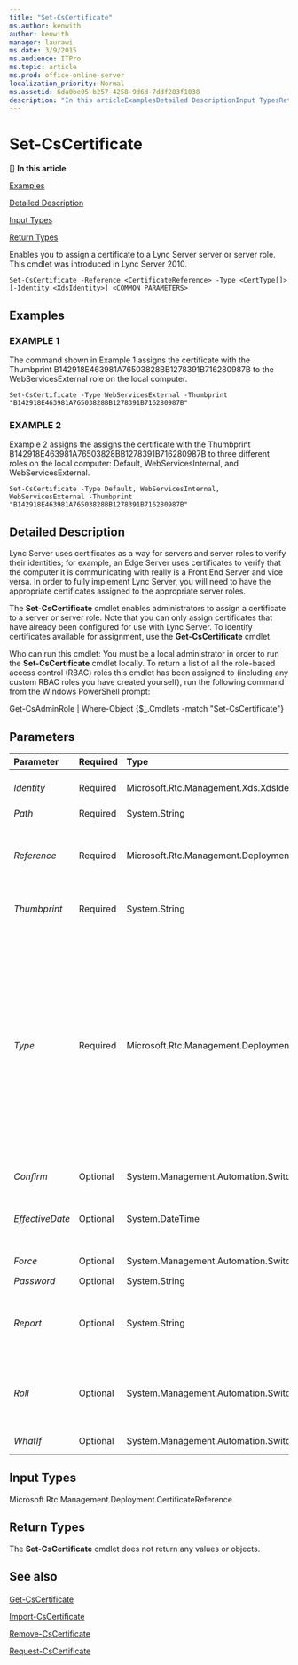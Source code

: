 ```yaml
---
title: "Set-CsCertificate"
ms.author: kenwith
author: kenwith
manager: laurawi
ms.date: 3/9/2015
ms.audience: ITPro
ms.topic: article
ms.prod: office-online-server
localization_priority: Normal
ms.assetid: 6da0be05-b257-4258-9d6d-7ddf283f1038
description: "In this articleExamplesDetailed DescriptionInput TypesReturn Types"
---
```


# Set-CsCertificate
[]
 **In this article**
  
[Examples](#sectionSection0)
  
[Detailed Description](#sectionSection1)
  
[Input Types](#sectionSection2)
  
[Return Types](#sectionSection3)
  
Enables you to assign a certificate to a Lync Server server or server role. This cmdlet was introduced in Lync Server 2010.
  
```
Set-CsCertificate -Reference <CertificateReference> -Type <CertType[]> [-Identity <XdsIdentity>] <COMMON PARAMETERS>
```

## Examples
<a name="sectionSection0"> </a>

### EXAMPLE 1

The command shown in Example 1 assigns the certificate with the Thumbprint B142918E463981A76503828BB1278391B716280987B to the WebServicesExternal role on the local computer.
  
```
Set-CsCertificate -Type WebServicesExternal -Thumbprint "B142918E463981A76503828BB1278391B716280987B"
```

### EXAMPLE 2

Example 2 assigns the assigns the certificate with the Thumbprint B142918E463981A76503828BB1278391B716280987B to three different roles on the local computer: Default, WebServicesInternal, and WebServicesExternal.
  
```
Set-CsCertificate -Type Default, WebServicesInternal, WebServicesExternal -Thumbprint "B142918E463981A76503828BB1278391B716280987B"
```

## Detailed Description
<a name="sectionSection1"> </a>

Lync Server uses certificates as a way for servers and server roles to verify their identities; for example, an Edge Server uses certificates to verify that the computer it is communicating with really is a Front End Server and vice versa. In order to fully implement Lync Server, you will need to have the appropriate certificates assigned to the appropriate server roles.
  
The **Set-CsCertificate** cmdlet enables administrators to assign a certificate to a server or server role. Note that you can only assign certificates that have already been configured for use with Lync Server. To identify certificates available for assignment, use the **Get-CsCertificate** cmdlet. 
  
Who can run this cmdlet: You must be a local administrator in order to run the **Set-CsCertificate** cmdlet locally. To return a list of all the role-based access control (RBAC) roles this cmdlet has been assigned to (including any custom RBAC roles you have created yourself), run the following command from the Windows PowerShell prompt: 
  
Get-CsAdminRole | Where-Object {$_.Cmdlets -match "Set-CsCertificate"}
  
## Parameters
<a name="sectionSection1"> </a>

|**Parameter**|**Required**|**Type**|**Description**|
|:-----|:-----|:-----|:-----|
| _Identity_ <br/> |Required  <br/> |Microsoft.Rtc.Management.Xds.XdsIdentity  <br/> |When set to Global, enables the certificate to function at the global scope. Global certificates will automatically be copied and distributed to the appropriate computers.  <br/> |
| _Path_ <br/> |Required  <br/> |System.String  <br/> |Full path to the .PFX certificate file.  <br/> |
| _Reference_ <br/> |Required  <br/> |Microsoft.Rtc.Management.Deployment.CertificateReference  <br/> |Object reference to a certificate configured for use with Lync Server. The following command returns an object reference (the variable $x) representing a certificate with the thumbprint B142918E463981A76503828BB1278391B716280987B:  <br/> $x = Get-CsCertificate | Where-Object {$_.Thumbprint -eq "B142918E463981A76503828BB1278391B716280987B".  <br/> |
| _Thumbprint_ <br/> |Required  <br/> |System.String  <br/> |Unique identifier for the certificate. A certificate thumbprint looks similar to this: B142918E463981A76503828BB1278391B716280987B.  <br/> |
| _Type_ <br/> |Required  <br/> |Microsoft.Rtc.Management.Deployment.CertType[]  <br/> |Type of certificate being assigned. Certificate types include, but are not limited to, the following:  <br/> AccessEdgeExternal  <br/> AudioVideoAuthentication  <br/> DataEdgeExternal  <br/> Default  <br/> External  <br/> Internal  <br/> iPhoneAPNService  <br/> iPadAPNService  <br/> MPNService  <br/> PICWebService (Microsoft Lync Online 2010 only)  <br/> ProvisionService (Microsoft Lync Online 2010 only)  <br/> WebServicesExternal  <br/> WebServicesInternal  <br/> WsFedTokenTransfer  <br/> For example, this syntax assigns the Default certificate: -Type Default.  <br/> You can specify multiple types in a single command by separating the certificate types with commas:  <br/> -Type Internal,External,Default  <br/> |
| _Confirm_ <br/> |Optional  <br/> |System.Management.Automation.SwitchParameter  <br/> |Prompts you for confirmation before executing the command.  <br/> |
| _EffectiveDate_ <br/> |Optional  <br/> |System.DateTime  <br/> |Date and time when the certificate can first be used. For example, to configure a certificate for first use at 8:00 AM on July 31, 2012 use this syntax on a server running under the US English Region and Language settings:  <br/> -EffectiveTime "7/31/2012 8:00 AM"  <br/> |
| _Force_ <br/> |Optional  <br/> |System.Management.Automation.SwitchParameter  <br/> |Suppresses the display of any non-fatal error message that might arise when running the command.  <br/> |
| _Password_ <br/> |Optional  <br/> |System.String  <br/> |Password for the certificate.  <br/> |
| _Report_ <br/> |Optional  <br/> |System.String  <br/> |Enables you to record detailed information about the procedures carried out by the **Set-CsCertificate** cmdlet. The parameter value should be the full path to the HTML file to be generated; for example: -Report C:\Logs\Certificates.html. If the specified file already exists it will automatically be overwritten with the new information.  <br/> |
| _Roll_ <br/> |Optional  <br/> |System.Management.Automation.SwitchParameter  <br/> |Enables you to update the specified certificate at the date and time specified by the EffectiveDate parameter; this enables you to specify a date and time when the new certificate will become the primary certificate. Note that your command will fail if you specify the Roll parameter without including the EffectiveDate parameter.  <br/> |
| _WhatIf_ <br/> |Optional  <br/> |System.Management.Automation.SwitchParameter  <br/> |Describes what would happen if you executed the command without actually executing the command.  <br/> |
   
## Input Types
<a name="sectionSection2"> </a>

Microsoft.Rtc.Management.Deployment.CertificateReference. 
  
## Return Types
<a name="sectionSection3"> </a>

The **Set-CsCertificate** cmdlet does not return any values or objects. 
  
## See also
<a name="sectionSection3"> </a>

#### 

[Get-CsCertificate](get-cscertificate.md)
  
[Import-CsCertificate](import-cscertificate.md)
  
[Remove-CsCertificate](remove-cscertificate.md)
  
[Request-CsCertificate](request-cscertificate.md)

